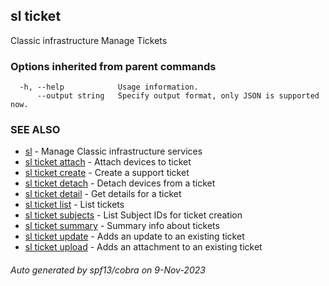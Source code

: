 ## sl ticket

Classic infrastructure Manage Tickets

### Options inherited from parent commands

```
  -h, --help            Usage information.
      --output string   Specify output format, only JSON is supported now.
```

### SEE ALSO

* [sl](sl.md)	 - Manage Classic infrastructure services
* [sl ticket attach](sl_ticket_attach.md)	 - Attach devices to ticket
* [sl ticket create](sl_ticket_create.md)	 - Create a support ticket
* [sl ticket detach](sl_ticket_detach.md)	 - Detach devices from a ticket
* [sl ticket detail](sl_ticket_detail.md)	 - Get details for a ticket
* [sl ticket list](sl_ticket_list.md)	 - List tickets
* [sl ticket subjects](sl_ticket_subjects.md)	 - List Subject IDs for ticket creation
* [sl ticket summary](sl_ticket_summary.md)	 - Summary info about tickets
* [sl ticket update](sl_ticket_update.md)	 - Adds an update to an existing ticket
* [sl ticket upload](sl_ticket_upload.md)	 - Adds an attachment to an existing ticket

###### Auto generated by spf13/cobra on 9-Nov-2023
